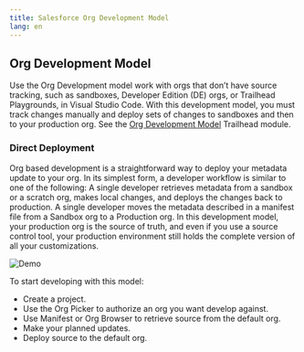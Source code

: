 ```yaml
---
title: Salesforce Org Development Model
lang: en
---
```


## Org Development Model

Use the Org Development model work with orgs that don’t have source tracking, such as sandboxes, Developer Edition (DE) orgs, or Trailhead Playgrounds, in Visual Studio Code. With this development model, you must track changes manually and deploy sets of changes to sandboxes and then to your production org. See the [Org Development Model](https://trailhead.salesforce.com/content/learn/modules/org-development-model) Trailhead module.

### Direct Deployment

Org based development is a straightforward way to deploy your metadata update to your org. In its simplest form, a developer workflow is similar to one of the following:
A single developer retrieves metadata from a sandbox or a scratch org, makes local changes, and deploys the changes back to production.
A single developer moves the metadata described in a manifest file from a Sandbox org to a Production org.
In this development model, your production org is the source of truth, and even if you use a source control tool, your production environment still holds the complete version of all your customizations.

![Demo](./images/changeset-demo.gif)

To start developing with this model:

- Create a project.
- Use the Org Picker to authorize an org you want develop against.
- Use Manifest or Org Browser to retrieve source from the default org.
- Make your planned updates.
- Deploy source to the default org.



